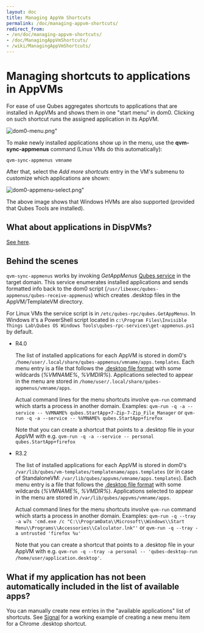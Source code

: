 ```yaml
---
layout: doc
title: Managing AppVm Shortcuts
permalink: /doc/managing-appvm-shortcuts/
redirect_from:
- /en/doc/managing-appvm-shortcuts/
- /doc/ManagingAppVmShortcuts/
- /wiki/ManagingAppVmShortcuts/
---
```


Managing shortcuts to applications in AppVMs
============================================

For ease of use Qubes aggregates shortcuts to applications that are installed in AppVMs and shows them in one "start menu" in dom0.
Clicking on such shortcut runs the assigned application in its AppVM.

![dom0-menu.png"](/attachment/wiki/ManagingAppVmShortcuts/dom0-menu.png)

To make newly installed applications show up in the menu, use the **qvm-sync-appmenus** command (Linux VMs do this automatically):

`qvm-sync-appmenus vmname`

After that, select the *Add more shortcuts* entry in the VM's submenu to customize which applications are shown:

![dom0-appmenu-select.png"](/attachment/wiki/ManagingAppVmShortcuts/dom0-appmenu-select.png)

The above image shows that Windows HVMs are also supported (provided that Qubes Tools are installed).

What about applications in DispVMs?
-----------------------------------

[See here](/doc/dispvm-customization/#adding-arbitrary-programs-to-disposable-vm-application-menu).

Behind the scenes
-----------------

`qvm-sync-appmenus` works by invoking *GetAppMenus* [Qubes service](/doc/qrexec/) in the target domain.
This service enumerates installed applications and sends formatted info back to the dom0 script (`/usr/libexec/qubes-appmenus/qubes-receive-appmenus`) which creates .desktop files in the AppVM/TemplateVM directory.

For Linux VMs the service script is in `/etc/qubes-rpc/qubes.GetAppMenus`. 
In Windows it's a PowerShell script located in `c:\Program Files\Invisible Things Lab\Qubes OS Windows Tools\qubes-rpc-services\get-appmenus.ps1` by default.

 * R4.0
 
   The list of installed applications for each AppVM is stored in dom0's `/home/user/.local/share/qubes-appmenus/vmname/apps.templates`.
   Each menu entry is a file that follows the [.desktop file format](https://standards.freedesktop.org/desktop-entry-spec/desktop-entry-spec-latest.html) with some wildcards (*%VMNAME%*, *%VMDIR%*).
   Applications selected to appear in the menu are stored in `/home/user/.local/share/qubes-appmenus/vmname/apps`.
    
   Actual command lines for the menu shortcuts involve `qvm-run` command which starts a process in another domain. 
   Examples: `qvm-run -q -a --service -- %VMNAME% qubes.StartApp+7-Zip-7-Zip_File_Manager` or `qvm-run -q -a --service -- %VMNAME% qubes.StartApp+firefox`

   Note that you can create a shortcut that points to a .desktop file in your AppVM with e.g. `qvm-run -q -a --service -- personal qubes.StartApp+firefox`

 * R3.2

   The list of installed applications for each AppVM is stored in dom0's `/var/lib/qubes/vm-templates/templatename/apps.templates` (or in case of StandaloneVM: `/var/lib/qubes/appvms/vmname/apps.templates`). 
   Each menu entry is a file that follows the [.desktop file format](https://standards.freedesktop.org/desktop-entry-spec/desktop-entry-spec-latest.html) with some wildcards (*%VMNAME%*, *%VMDIR%*). 
   Applications selected to appear in the menu are stored in `/var/lib/qubes/appvms/vmname/apps`.
    
   Actual command lines for the menu shortcuts involve `qvm-run` command which starts a process in another domain. 
   Examples: `qvm-run -q --tray -a w7s 'cmd.exe /c "C:\\ProgramData\\Microsoft\\Windows\\Start Menu\\Programs\\Accessories\\Calculator.lnk"'` or `qvm-run -q --tray -a untrusted 'firefox %u'`

   Note that you can create a shortcut that points to a .desktop file in your AppVM with e.g. `qvm-run -q --tray -a personal -- 'qubes-desktop-run /home/user/application.desktop'`.

What if my application has not been automatically included in the list of available apps?
-----------------------------------------------------------------------------------------

You can manually create new entries in the "available applications" list of shortcuts.
See [Signal](/doc/signal/) for a working example of creating a new menu item for a Chrome .desktop shortcut.

